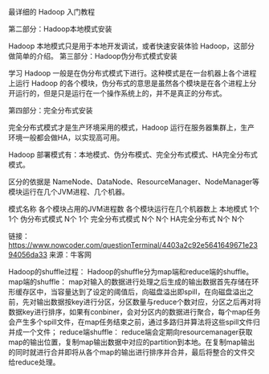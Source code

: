 最详细的 Hadoop 入门教程

第二部分：Hadoop本地模式安装

Hadoop 本地模式只是用于本地开发调试，或者快速安装体验 Hadoop，这部分做简单的介绍。
第三部分：Hadoop伪分布式模式安装

学习 Hadoop 一般是在伪分布式模式下进行。这种模式是在一台机器上各个进程上运行 Hadoop 的各个模块，伪分布式的意思是虽然各个模块是在各个进程上分开运行的，但是只是运行在一个操作系统上的，并不是真正的分布式。

第四部分：完全分布式安装

完全分布式模式才是生产环境采用的模式，Hadoop 运行在服务器集群上，生产环境一般都会做HA，以实现高可用。

Hadoop 部署模式有：本地模式、伪分布模式、完全分布式模式、HA完全分布式模式。

区分的依据是 NameNode、DataNode、ResourceManager、NodeManager等模块运行在几个JVM进程、几个机器。

模式名称 	各个模块占用的JVM进程数 	各个模块运行在几个机器数上
本地模式 	    1个 	1个
伪分布式模式 	N个 	1个
完全分布式模式 	N个 	N个
HA完全分布式 	N个 	N个



链接：https://www.nowcoder.com/questionTerminal/4403a2c92e5641649671e2394056da33
来源：牛客网

Hadoop的shuffle过程：
    Hadoop的shuffle分为map端和reduce端的shuffle。map端的shuffle：
     map对输入的数据进行处理之后生成的输出数据首先存储在环形缓存区中，当容量达到了设定的阈值后，向磁盘溢出即spill，在向磁盘溢出之前，先对输出数据按key进行分区，分区数量与reduce个数对应，分区之后再对将数据key进行排序，如果有conbiner，会对分区内的数据进行聚合，每个map任务会产生多个spill文件，在map任务结束之前，通过多路归并算法将这些spill文件归并成一个文件；
    reduce端shuffle：
    reduce端会定期向resourcemanager获取map的输出位置，复制map输出数据中对应的partition到本地。在复制map输出的同时就进行合并即将从各个map的输出进行排序并合并，最后将整合的文件交给reduce处理。